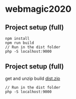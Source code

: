 # webmagic2020

## Project setup (full)
```
npm install
npm run build
// Run in the dist folder
php -S localhost:9000
```

## Project setup (full)
get and unzip build
[dist.zip](https://github.com/dionytadema/webmtg/files/6218143/dist.zip)
```
// Run in the dist folder
php -S localhost:9000
```
